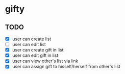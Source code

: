 # gifty

## TODO
- [x] user can create list
- [ ] user can edit list
- [x] user can create gift in list 
- [x] user can edit gift in list 
- [x] user can view other's list via link
- [x] user can assign gift to hisself/herself from other's list

